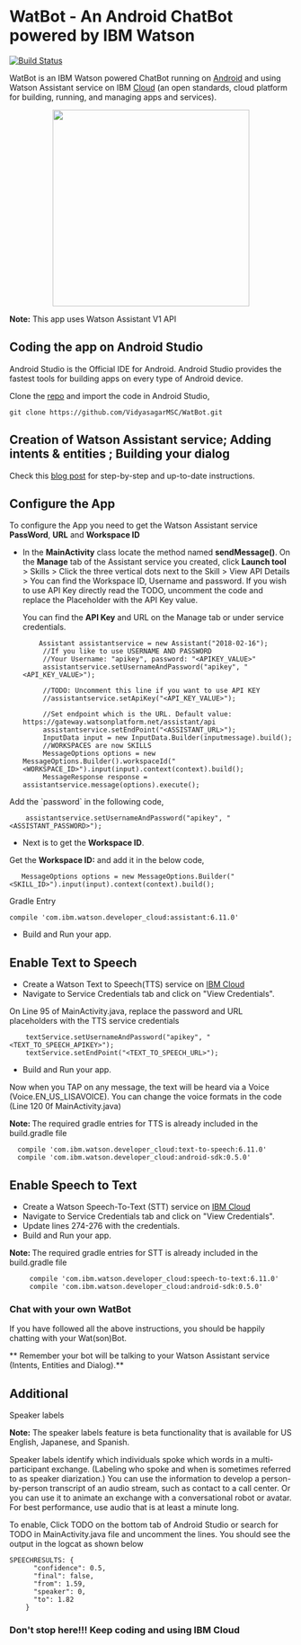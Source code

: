 # WatBot - An Android ChatBot powered by IBM Watson

[![Build Status](https://travis-ci.org/VidyasagarMSC/WatBot.svg?branch=master)](https://travis-ci.org/VidyasagarMSC/WatBot)

WatBot is an IBM Watson powered ChatBot running on <a href="https://vmacwrites.wordpress.com/category/android/" target="_blank">Android</a> and using Watson Assistant service on IBM <a href="https://vmacwrites.wordpress.com/category/cloud/" target="_blank">Cloud</a> (an open standards, cloud platform for building, running, and managing apps and services).
<p align="center"><img src="images/WatBot_5X.png" width="350" /></p>

**Note:** This app uses Watson Assistant V1 API

<h2>Coding the app on Android Studio</h2>
Android Studio is the Official IDE for Android. Android Studio provides the fastest tools for building apps on every type of Android device.

Clone the [repo](https://github.com/VidyasagarMSC/WatBot) and import the code in Android Studio,

```
git clone https://github.com/VidyasagarMSC/WatBot.git
```
## Creation of Watson Assistant service; Adding intents & entities ; Building your dialog

Check this [blog post](https://vmacwrites.wordpress.com/2017/01/05/an-android-chatbot-powered-by-ibm-watson/) for step-by-step and up-to-date instructions.

## Configure the App

  <p>To configure  the App you need to get the Watson Assistant service  <strong>PassWord</strong>, <strong>URL</strong> and <strong>Workspace ID</strong></p>

* In the <strong>MainActivity</strong> class locate the method named <strong>sendMessage()</strong>.
   On the **Manage** tab of the Assistant service you created, click **Launch tool** > Skills > Click the three vertical dots next to the Skill > View API Details > You can find the Workspace ID, Username and password. If you wish to use API Key directly read the TODO, uncomment the code and replace the Placeholder with the API Key value.

   You can find the **API Key** and URL on the Manage tab or under service credentials.
   ```
       Assistant assistantservice = new Assistant("2018-02-16");
        //If you like to use USERNAME AND PASSWORD
        //Your Username: "apikey", password: "<APIKEY_VALUE>"
        assistantservice.setUsernameAndPassword("apikey", "<API_KEY_VALUE>");

        //TODO: Uncomment this line if you want to use API KEY
        //assistantservice.setApiKey("<API_KEY_VALUE>");

        //Set endpoint which is the URL. Default value: https://gateway.watsonplatform.net/assistant/api
        assistantservice.setEndPoint("<ASSISTANT_URL>");
        InputData input = new InputData.Builder(inputmessage).build();
        //WORKSPACES are now SKILLS
        MessageOptions options = new MessageOptions.Builder().workspaceId("<WORKSPACE_ID>").input(input).context(context).build();
        MessageResponse response = assistantservice.message(options).execute();
   ```

 </p>Add the `password` in the following code,</p>


        assistantservice.setUsernameAndPassword("apikey", "<ASSISTANT_PASSWORD>");



* Next is to get the <strong>Workspace ID</strong>.

<p>Get the <strong>Workspace ID:</strong> and add it in the below code,</p>

       MessageOptions options = new MessageOptions.Builder("<SKILL_ID>").input(input).context(context).build();
Gradle Entry

    compile 'com.ibm.watson.developer_cloud:assistant:6.11.0'


* Build and Run your app.

## Enable Text to Speech

* Create a Watson Text to Speech(TTS) service on [IBM Cloud](https://console.ng.bluemix.net/catalog/services/text-to-speech/?taxonomyNavigation=apps)
* Navigate to Service Credentials tab and click on "View Credentials".

On Line 95 of MainActivity.java, replace the password and URL placeholders with the TTS service credentials

        textService.setUsernameAndPassword("apikey", "<TEXT_TO_SPEECH_APIKEY>");
        textService.setEndPoint("<TEXT_TO_SPEECH_URL>");

* Build and Run your app.

Now when you TAP on any message, the text will be heard via a Voice (Voice.EN_US_LISAVOICE). You can change the voice formats in the code (Line 120 0f MainActivity.java)

<strong>Note: </strong> The required gradle entries for TTS is already included in the build.gradle file
  ```
    compile 'com.ibm.watson.developer_cloud:text-to-speech:6.11.0'
    compile 'com.ibm.watson.developer_cloud:android-sdk:0.5.0'
  ```

## Enable Speech to Text

* Create a Watson Speech-To-Text (STT) service on [IBM Cloud](https://console.ng.bluemix.net/catalog/services/speech-to-text/?taxonomyNavigation=apps)
* Navigate to Service Credentials tab and click on "View Credentials".
* Update lines 274-276 with the credentials.
* Build and Run your app.

<strong>Note: </strong> The required gradle entries for STT is already included in the build.gradle file
   ```
        compile 'com.ibm.watson.developer_cloud:speech-to-text:6.11.0'
        compile 'com.ibm.watson.developer_cloud:android-sdk:0.5.0'
   ```

### Chat with your own WatBot

If you have followed all the above instructions, you should be happily chatting with your Wat(son)Bot.

** Remember your bot will be talking to your Watson Assistant service (Intents, Entities and Dialog).**

## Additional
Speaker labels

**Note:** The speaker labels feature is beta functionality that is available for US English, Japanese, and Spanish.

Speaker labels identify which individuals spoke which words in a multi-participant exchange. (Labeling who spoke and when is sometimes referred to as speaker diarization.) You can use the information to develop a person-by-person transcript of an audio stream, such as contact to a call center. Or you can use it to animate an exchange with a conversational robot or avatar. For best performance, use audio that is at least a minute long.

To enable, Click TODO on the bottom tab of Android Studio or search for TODO in MainActivity.java file and uncomment the lines. You should see the output in the logcat as shown below

```
SPEECHRESULTS: {
      "confidence": 0.5,
      "final": false,
      "from": 1.59,
      "speaker": 0,
      "to": 1.82
    }
```

### Don't stop here!!! Keep coding and using IBM Cloud
